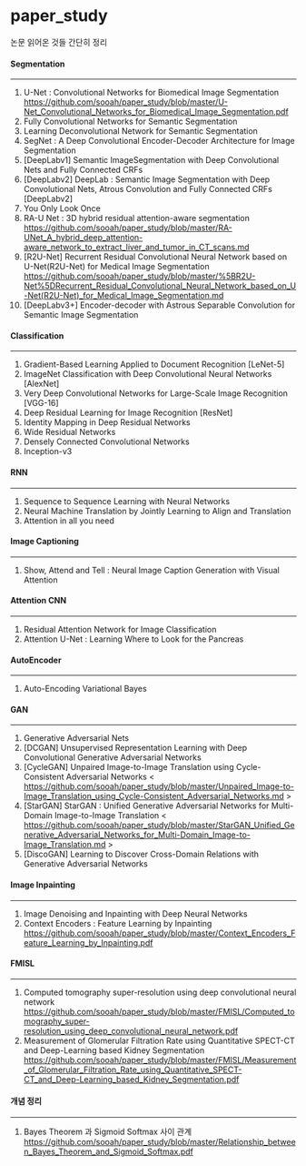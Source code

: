 # paper_study

논문 읽어온 것들 간단히 정리

#### Segmentation

-----

1. U-Net : Convolutional Networks for Biomedical Image Segmentation
<https://github.com/sooah/paper_study/blob/master/U-Net_Convolutional_Networks_for_Biomedical_Image_Segmentation.pdf>
2. Fully Convolutional Networks for Semantic Segmentation
3. Learning Deconvolutional Network for Semantic Segmentation
4. SegNet : A Deep Convolutional Encoder-Decoder Architecture for Image Segmentation
5. [DeepLabv1] Semantic ImageSegmentation with Deep Convolutional Nets and Fully Connected CRFs 
6. [DeepLabv2] DeepLab : Semantic Image Segmentation with Deep Convolutional Nets, Atrous Convolution and Fully Connected CRFs [DeepLabv2] 
7. You Only Look Once
8. RA-U Net : 3D hybrid residual attention-aware segmentation 
<https://github.com/sooah/paper_study/blob/master/RA-UNet_A_hybrid_deep_attention-aware_network_to_extract_liver_and_tumor_in_CT_scans.md>
9. [R2U-Net] Recurrent Residual Convolutional Neural Network based on U-Net(R2U-Net) for Medical Image Segmentation
<https://github.com/sooah/paper_study/blob/master/%5BR2U-Net%5DRecurrent_Residual_Convolutional_Neural_Network_based_on_U-Net(R2U-Net)_for_Medical_Image_Segmentation.md>
10. [DeepLabv3+] Encoder-decoder with Astrous Separable Convolution for Semantic Image Segmentation


#### Classification

- - -

1. Gradient-Based Learning Applied to Document Recognition [LeNet-5]
2. ImageNet Classification with Deep Convolutional Neural Networks [AlexNet]
3. Very Deep Convolutional Networks for Large-Scale Image Recognition  [VGG-16]
4. Deep Residual Learning for Image Recognition [ResNet]
5. Identity Mapping in Deep Residual Networks
6. Wide Residual Networks
7. Densely Connected Convolutional Networks 
8. Inception-v3



#### RNN

---

1. Sequence to Sequence Learning with Neural Networks
2. Neural Machine Translation by Jointly Learning to Align and Translation
3. Attention in all you need

#### Image Captioning

---

1. Show, Attend and Tell : Neural Image Caption Generation with Visual Attention

#### Attention CNN

---

1. Residual Attention Network for Image Classification
2. Attention U-Net : Learning Where to Look for the Pancreas

#### AutoEncoder

----

1. Auto-Encoding Variational Bayes

#### GAN

----

1. Generative Adversarial Nets
2. [DCGAN] Unsupervised Representation Learning with Deep Convolutional Generative Adversarial Networks
3. [CycleGAN] Unpaired Image-to-Image Translation using Cycle-Consistent Adversarial Networks
< https://github.com/sooah/paper_study/blob/master/Unpaired_Image-to-Image_Translation_using_Cycle-Consistent_Adversarial_Networks.md >
4. [StarGAN] StarGAN : Unified Generative Adversarial Networks for Multi-Domain Image-to-Image Translation
< https://github.com/sooah/paper_study/blob/master/StarGAN_Unified_Generative_Adversarial_Networks_for_Multi-Domain_Image-to-Image_Translation.md >
5. [DiscoGAN] Learning to Discover Cross-Domain Relations with Generative Adversarial Networks

#### Image Inpainting

---

1. Image Denoising and Inpainting with Deep Neural Networks
2. Context Encoders : Feature Learning by Inpainting
<https://github.com/sooah/paper_study/blob/master/Context_Encoders_Feature_Learning_by_Inpainting.pdf>

#### FMISL

-----

1. Computed tomography super-resolution using deep convolutional neural network 
<https://github.com/sooah/paper_study/blob/master/FMISL/Computed_tomography_super-resolution_using_deep_convolutional_neural_network.pdf>
2. Measurement of Glomerular Filtration Rate using Quantitative SPECT-CT and Deep-Learning based Kidney Segmentation
<https://github.com/sooah/paper_study/blob/master/FMISL/Measurement_of_Glomerular_Filtration_Rate_using_Quantitative_SPECT-CT_and_Deep-Learning_based_Kidney_Segmentation.pdf>


#### 개념 정리

-----

1. Bayes Theorem 과 Sigmoid Softmax 사이 관계
<https://github.com/sooah/paper_study/blob/master/Relationship_between_Bayes_Theorem_and_Sigmoid_Softmax.pdf>

